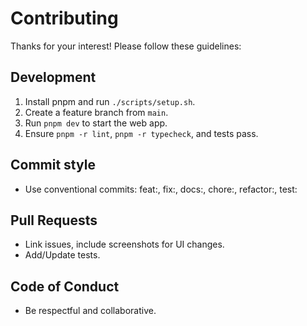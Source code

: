 # Contributing

Thanks for your interest! Please follow these guidelines:

## Development
1. Install pnpm and run `./scripts/setup.sh`.
2. Create a feature branch from `main`.
3. Run `pnpm dev` to start the web app.
4. Ensure `pnpm -r lint`, `pnpm -r typecheck`, and tests pass.

## Commit style
- Use conventional commits: feat:, fix:, docs:, chore:, refactor:, test:

## Pull Requests
- Link issues, include screenshots for UI changes.
- Add/Update tests.

## Code of Conduct
- Be respectful and collaborative.
